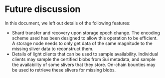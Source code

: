 # Future discussion

In this document, we left out details of the following features:

- Shard transfer and recovery upon storage epoch change. The encoding scheme used has been designed
  to allow this operation to be efficient. A storage node needs to only get data of the same
  magnitude to the missing sliver data to reconstruct them.
- Details of light clients that can be used to sample availability. Individual clients may sample
  the certified blobs from Sui metadata, and sample the availability of some slivers that they
  store. On-chain bounties may be used to retrieve these slivers for missing blobs.

